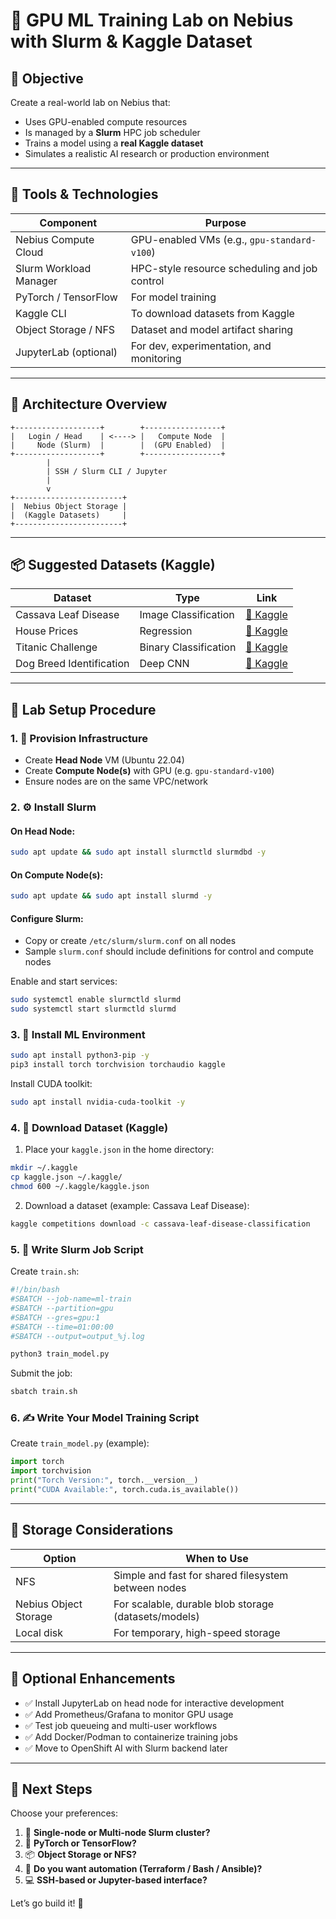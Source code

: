 # 🧪 GPU ML Training Lab on Nebius with Slurm & Kaggle Dataset

## 🎯 Objective

Create a real-world lab on Nebius that:
- Uses GPU-enabled compute resources
- Is managed by a **Slurm** HPC job scheduler
- Trains a model using a **real Kaggle dataset**
- Simulates a realistic AI research or production environment

---

## 🧰 Tools & Technologies

| Component              | Purpose                                         |
|------------------------|-------------------------------------------------|
| Nebius Compute Cloud   | GPU-enabled VMs (e.g., `gpu-standard-v100`)     |
| Slurm Workload Manager | HPC-style resource scheduling and job control   |
| PyTorch / TensorFlow   | For model training                              |
| Kaggle CLI             | To download datasets from Kaggle                |
| Object Storage / NFS   | Dataset and model artifact sharing              |
| JupyterLab (optional)  | For dev, experimentation, and monitoring        |

---

## 🧠 Architecture Overview

```
+-------------------+        +-----------------+
|   Login / Head    | <----> |   Compute Node  |
|     Node (Slurm)  |        |  (GPU Enabled)  |
+-------------------+        +-----------------+
        |
        | SSH / Slurm CLI / Jupyter
        |
        v
+------------------------+
|  Nebius Object Storage |
|  (Kaggle Datasets)     |
+------------------------+
```

---

## 📦 Suggested Datasets (Kaggle)

| Dataset | Type | Link |
|--------|------|------|
| Cassava Leaf Disease | Image Classification | [🔗 Kaggle](https://www.kaggle.com/c/cassava-leaf-disease-classification) |
| House Prices | Regression | [🔗 Kaggle](https://www.kaggle.com/competitions/house-prices-advanced-regression-techniques) |
| Titanic Challenge | Binary Classification | [🔗 Kaggle](https://www.kaggle.com/c/titanic) |
| Dog Breed Identification | Deep CNN | [🔗 Kaggle](https://www.kaggle.com/c/dog-breed-identification) |

---

## 🚀 Lab Setup Procedure

### 1. 🔧 Provision Infrastructure

- Create **Head Node** VM (Ubuntu 22.04)
- Create **Compute Node(s)** with GPU (e.g. `gpu-standard-v100`)
- Ensure nodes are on the same VPC/network

### 2. ⚙️ Install Slurm

#### On Head Node:
```bash
sudo apt update && sudo apt install slurmctld slurmdbd -y
```

#### On Compute Node(s):
```bash
sudo apt update && sudo apt install slurmd -y
```

#### Configure Slurm:
- Copy or create `/etc/slurm/slurm.conf` on all nodes
- Sample `slurm.conf` should include definitions for control and compute nodes

Enable and start services:
```bash
sudo systemctl enable slurmctld slurmd
sudo systemctl start slurmctld slurmd
```

### 3. 🧠 Install ML Environment

```bash
sudo apt install python3-pip -y
pip3 install torch torchvision torchaudio kaggle
```

Install CUDA toolkit:
```bash
sudo apt install nvidia-cuda-toolkit -y
```

### 4. 🐍 Download Dataset (Kaggle)

1. Place your `kaggle.json` in the home directory:
```bash
mkdir ~/.kaggle
cp kaggle.json ~/.kaggle/
chmod 600 ~/.kaggle/kaggle.json
```

2. Download a dataset (example: Cassava Leaf Disease):
```bash
kaggle competitions download -c cassava-leaf-disease-classification
```

### 5. 🧾 Write Slurm Job Script

Create `train.sh`:
```bash
#!/bin/bash
#SBATCH --job-name=ml-train
#SBATCH --partition=gpu
#SBATCH --gres=gpu:1
#SBATCH --time=01:00:00
#SBATCH --output=output_%j.log

python3 train_model.py
```

Submit the job:
```bash
sbatch train.sh
```

### 6. ✍️ Write Your Model Training Script

Create `train_model.py` (example):
```python
import torch
import torchvision
print("Torch Version:", torch.__version__)
print("CUDA Available:", torch.cuda.is_available())
```

---

## 📁 Storage Considerations

| Option | When to Use |
|--------|-------------|
| NFS    | Simple and fast for shared filesystem between nodes |
| Nebius Object Storage | For scalable, durable blob storage (datasets/models) |
| Local disk | For temporary, high-speed storage |

---

## 🧪 Optional Enhancements

- ✅ Install JupyterLab on head node for interactive development
- ✅ Add Prometheus/Grafana to monitor GPU usage
- ✅ Test job queueing and multi-user workflows
- ✅ Add Docker/Podman to containerize training jobs
- ✅ Move to OpenShift AI with Slurm backend later

---

## 🧭 Next Steps

Choose your preferences:

1. 🧮 **Single-node or Multi-node Slurm cluster?**
2. 🐍 **PyTorch or TensorFlow?**
3. 📦 **Object Storage or NFS?**
4. 📜 **Do you want automation (Terraform / Bash / Ansible)?**
5. 💻 **SSH-based or Jupyter-based interface?**

Let’s go build it! 🚀
